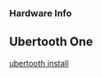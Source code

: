 ### Hardware Info

## Ubertooth One

[ubertooth install](https://github.com/greatscottgadgets/ubertooth/wiki/Build-Guide)


